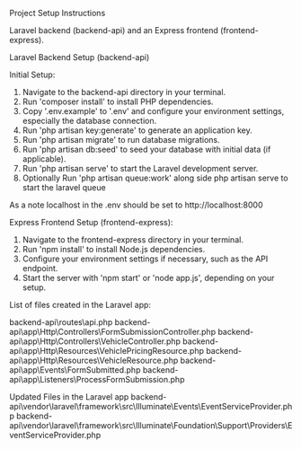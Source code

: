 Project Setup Instructions

Laravel backend (backend-api) and an Express frontend (frontend-express).

Laravel Backend Setup (backend-api)

Initial Setup:

1. Navigate to the backend-api directory in your terminal.
2. Run 'composer install' to install PHP dependencies.
3. Copy '.env.example' to '.env' and configure your environment settings, especially the database connection.
4. Run 'php artisan key:generate' to generate an application key.
5. Run 'php artisan migrate' to run database migrations.
6. Run 'php artisan db:seed' to seed your database with initial data (if applicable).
7. Run 'php artisan serve' to start the Laravel development server.
8. Optionally Run 'php artisan queue:work' along side php artisan serve to start the laravel queue

As a note localhost in the .env should be set to http://localhost:8000


Express Frontend Setup (frontend-express):

1. Navigate to the frontend-express directory in your terminal.
2. Run 'npm install' to install Node.js dependencies.
3. Configure your environment settings if necessary, such as the API endpoint.
4. Start the server with 'npm start' or 'node app.js', depending on your setup.

List of files created in the Laravel app:

backend-api\routes\api.php
backend-api\app\Http\Controllers\FormSubmissionController.php
backend-api\app\Http\Controllers\VehicleController.php
backend-api\app\Http\Resources\VehiclePricingResource.php
backend-api\app\Http\Resources\VehicleResource.php
backend-api\app\Events\FormSubmitted.php
backend-api\app\Listeners\ProcessFormSubmission.php

Updated Files in the Laravel app
backend-api\vendor\laravel\framework\src\Illuminate\Events\EventServiceProvider.php
backend-api\vendor\laravel\framework\src\Illuminate\Foundation\Support\Providers\EventServiceProvider.php
